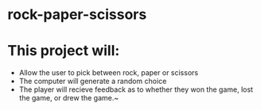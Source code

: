 # rock-paper-scissors

# This project will:
- Allow the user to pick between rock, paper or scissors
- The computer will generate a random choice
- The player will recieve feedback as to whether they won the game, lost the game, or drew the game.~